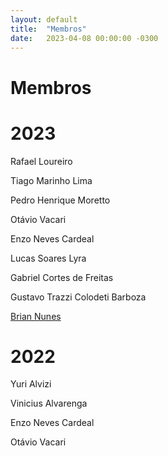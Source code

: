 ```yaml
---
layout: default
title:  "Membros"
date:   2023-04-08 00:00:00 -0300
---
```


# Membros

# 2023

Rafael Loureiro

Tiago Marinho Lima

Pedro Henrique Moretto

Otávio Vacari

Enzo Neves Cardeal

Lucas Soares Lyra

Gabriel Cortes de Freitas

Gustavo Trazzi Colodeti Barboza

[Brian Nunes](brianunes)

# 2022

Yuri Alvizi

Vinicius Alvarenga

Enzo Neves Cardeal

Otávio Vacari
